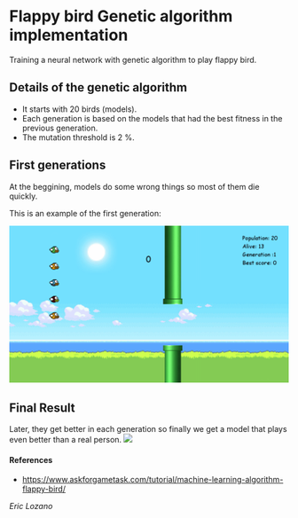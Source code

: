 # Flappy bird Genetic algorithm implementation
Training a neural network with genetic algorithm to play flappy bird.

## Details of the genetic algorithm
- It starts with 20 birds (models).
- Each generation is based on the models that had the best fitness in the previous generation.   
- The mutation threshold is 2 %.

## First generations
At the beggining, models do some wrong things so most of them die quickly.

This is an example of the first generation:

![](first_generation.gif)

## Final Result
Later, they get better in each generation so finally we get a model that plays even better than a real person.
![](good_generation.gif)


#### References
- https://www.askforgametask.com/tutorial/machine-learning-algorithm-flappy-bird/

*Eric Lozano*
